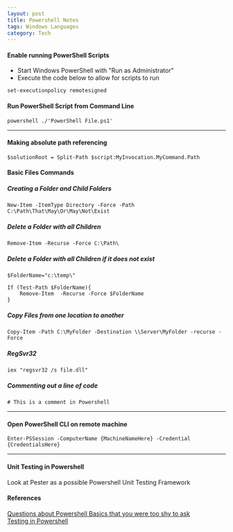 ```yaml
---
layout: post
title: Powershell Notes
tags: Windows Languages
category: Tech
---
```

#### Enable running PowerShell Scripts ####

- Start Windows PowerShell with "Run as Administrator"  
- Execute the code below to allow for scripts to run  

~~~
set-executionpolicy remotesigned
~~~

#### Run PowerShell Script from Command Line ####

~~~
powershell ./'PowerShell File.ps1'
~~~

----------------------------------------------------------------------------------------

#### Making absolute path referencing ####

~~~
$solutionRoot = Split-Path $script:MyInvocation.MyCommand.Path
~~~

#### Basic Files Commands ####

##### Creating a Folder and Child Folders #####

~~~
New-Item -ItemType Directory -Force -Path C:\Path\That\May\Or\May\Not\Exist
~~~

##### Delete a Folder with all Children #####

~~~
Remove-Item -Recurse -Force C:\Path\
~~~

##### Delete a Folder with all Children if it does not exist #####

~~~
$FolderName="c:\temp\"

If (Test-Path $FolderName){
	Remove-Item  -Recurse -Force $FolderName
}
~~~

##### Copy Files from one location to another #####

~~~
Copy-Item -Path C:\MyFolder -Destination \\Server\MyFolder -recurse -Force
~~~

##### RegSvr32 #####

~~~
iex "regsvr32 /s file.dll"
~~~

##### Commenting out a line of code #####

~~~
# This is a comment in Powershell
~~~

----------------------------------------------------------------------------------------

#### Open PowerShell CLI on remote machine ####

~~~
Enter-PSSession -ComputerName {MachineNameHere} -Credential {CredentialsHere}
~~~

----------------------------------------------------------------------------------------

#### Unit Testing in Powershell ####

Look at Pester as a possible Powershell Unit Testing Framework

#### References ####

[Questions about Powershell Basics that you were too shy to ask](https://www.simple-talk.com/sysadmin/powershell/questions-about-powershell-basics-that-you-were-too-shy-to-ask/)  
[Testing in Powershell](https://www.simple-talk.com/sysadmin/powershell/practical-powershell-unit-testing-checking-program-flow/)

